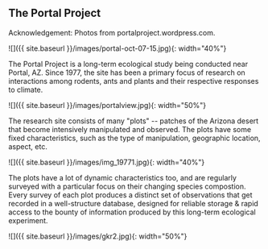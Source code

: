 ---
---

## The Portal Project

Acknowledgement: Photos from portalproject.wordpress.com.

![]({{ site.baseurl }}/images/portal-oct-07-15.jpg){: width="40%"}

<!--split-->

The Portal Project is a long-term ecological study being conducted near Portal, AZ.
Since 1977, the site has been a primary focus of research on interactions among rodents, ants and plants and their respective responses to climate. 

![]({{ site.baseurl }}/images/portalview.jpg){: width="50%"}

<!--split-->

The research site consists of many "plots" -- patches of the Arizona desert that become intensively manipulated and observed.
The plots have some fixed characteristics, such as the type of manipulation, geographic location, aspect, etc.

![]({{ site.baseurl }}/images/img_19771.jpg){: width="40%"}

<!--split-->

The plots have a lot of dynamic characteristics too, and are regularly surveyed with a particular focus on their changing species compostion.
Every survey of each plot produces a distinct set of observations that get recorded in a well-structure database, designed for reliable storage & rapid access to the bounty of information produced by this long-term ecological experiment.

![]({{ site.baseurl }}/images/gkr2.jpg){: width="50%"}
